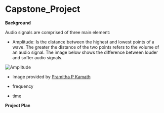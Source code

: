 # Capstone_Project


**Background** 

Audio signals are comprised of three main element:
- Amplitude: Is the distance between the highest and lowest points of a wave. The greater the distance of the two points refers to the volume of an audio signal. The image below shows the difference between louder and softer audio signals. 

![Amplitude](https://qph.cf2.quoracdn.net/main-qimg-3bc3e189310f65661d8af5277a3b9872-pjlq) 

- Image provided by [Pramitha P Kamath]('https://www.quora.com/profile/Pramitha-P-Kamath')


- frequency
- time




**Project Plan**

